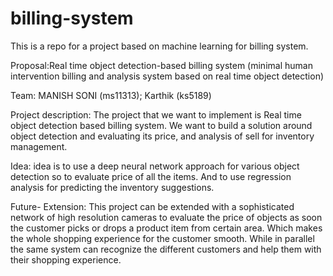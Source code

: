 # billing-system
This is a repo for a project based on machine learning for billing system.

Proposal:Real time object detection-based billing system (minimal human intervention billing and analysis system based on real time object detection)


Team: 
MANISH SONI (ms11313); 
Karthik  (ks5189)


Project description: 
The project that we want to implement is Real time object detection based billing system. We want to build a solution around object detection and evaluating its price, and analysis of sell for inventory management.


Idea: idea is to use a deep neural network approach for various object detection so to evaluate price of all the items. And to use regression analysis for predicting the inventory suggestions.



Future- Extension: This project can be extended with a sophisticated network of high resolution cameras to evaluate the price of objects as soon the customer picks or drops a product item from certain area. Which makes the whole shopping experience for the customer smooth. While in parallel the same system can recognize the different customers and help them with their shopping experience.


